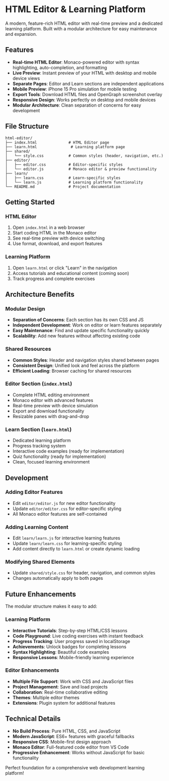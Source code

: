 # HTML Editor & Learning Platform

A modern, feature-rich HTML editor with real-time preview and a dedicated learning platform. Built with a modular architecture for easy maintenance and expansion.

## Features

- **Real-time HTML Editor**: Monaco-powered editor with syntax highlighting, auto-completion, and formatting
- **Live Preview**: Instant preview of your HTML with desktop and mobile device views
- **Separate Pages**: Editor and Learn sections are independent applications
- **Mobile Preview**: iPhone 15 Pro simulation for mobile testing
- **Export Tools**: Download HTML files and OpenGraph screenshot overlay
- **Responsive Design**: Works perfectly on desktop and mobile devices
- **Modular Architecture**: Clean separation of concerns for easy development

## File Structure

```
html-editor/
├── index.html              # HTML Editor page
├── learn.html               # Learning platform page
├── shared/
│   └── style.css           # Common styles (header, navigation, etc.)
├── editor/
│   ├── editor.css          # Editor-specific styles
│   └── editor.js           # Monaco editor & preview functionality
├── learn/
│   ├── learn.css           # Learn-specific styles
│   └── learn.js            # Learning platform functionality
└── README.md               # Project documentation
```

## Getting Started

### HTML Editor
1. Open `index.html` in a web browser
2. Start coding HTML in the Monaco editor
3. See real-time preview with device switching
4. Use format, download, and export features

### Learning Platform
1. Open `learn.html` or click "Learn" in the navigation
2. Access tutorials and educational content (coming soon)
3. Track progress and complete exercises

## Architecture Benefits

### **Modular Design**
- **Separation of Concerns**: Each section has its own CSS and JS
- **Independent Development**: Work on editor or learn features separately
- **Easy Maintenance**: Find and update specific functionality quickly
- **Scalability**: Add new features without affecting existing code

### **Shared Resources**
- **Common Styles**: Header and navigation styles shared between pages
- **Consistent Design**: Unified look and feel across the platform
- **Efficient Loading**: Browser caching for shared resources

### **Editor Section** (`index.html`)
- Complete HTML editing environment
- Monaco editor with advanced features
- Real-time preview with device simulation
- Export and download functionality
- Resizable panes with drag-and-drop

### **Learn Section** (`learn.html`)
- Dedicated learning platform
- Progress tracking system
- Interactive code examples (ready for implementation)
- Quiz functionality (ready for implementation)
- Clean, focused learning environment

## Development

### Adding Editor Features
- Edit `editor/editor.js` for new editor functionality
- Update `editor/editor.css` for editor-specific styling
- All Monaco editor features are self-contained

### Adding Learning Content
- Edit `learn/learn.js` for interactive learning features
- Update `learn/learn.css` for learning-specific styling
- Add content directly to `learn.html` or create dynamic loading

### Modifying Shared Elements
- Update `shared/style.css` for header, navigation, and common styles
- Changes automatically apply to both pages

## Future Enhancements

The modular structure makes it easy to add:

### Learning Platform
- **Interactive Tutorials**: Step-by-step HTML/CSS lessons
- **Code Playground**: Live coding exercises with instant feedback
- **Progress Tracking**: User progress saved in localStorage
- **Achievements**: Unlock badges for completing lessons
- **Syntax Highlighting**: Beautiful code examples
- **Responsive Lessons**: Mobile-friendly learning experience

### Editor Enhancements
- **Multiple File Support**: Work with CSS and JavaScript files
- **Project Management**: Save and load projects
- **Collaboration**: Real-time collaborative editing
- **Themes**: Multiple editor themes
- **Extensions**: Plugin system for additional features

## Technical Details

- **No Build Process**: Pure HTML, CSS, and JavaScript
- **Modern JavaScript**: ES6+ features with graceful fallbacks
- **Responsive CSS**: Mobile-first design approach
- **Monaco Editor**: Full-featured code editor from VS Code
- **Progressive Enhancement**: Works without JavaScript for basic functionality

Perfect foundation for a comprehensive web development learning platform!